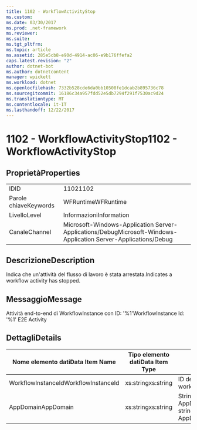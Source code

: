 ```yaml
---
title: 1102 - WorkflowActivityStop
ms.custom: 
ms.date: 03/30/2017
ms.prod: .net-framework
ms.reviewer: 
ms.suite: 
ms.tgt_pltfrm: 
ms.topic: article
ms.assetid: 285e5cb8-e90d-4914-ac06-e9b176ffefa2
caps.latest.revision: "2"
author: dotnet-bot
ms.author: dotnetcontent
manager: wpickett
ms.workload: dotnet
ms.openlocfilehash: 7332b528cde6da0bb10508fe1dcab2b895736c78
ms.sourcegitcommit: 16186c34a957fdd52e5db7294f291f7530ac9d24
ms.translationtype: MT
ms.contentlocale: it-IT
ms.lasthandoff: 12/22/2017
---
```

# <a name="1102---workflowactivitystop"></a><span data-ttu-id="3313b-102">1102 - WorkflowActivityStop</span><span class="sxs-lookup"><span data-stu-id="3313b-102">1102 - WorkflowActivityStop</span></span>
## <a name="properties"></a><span data-ttu-id="3313b-103">Proprietà</span><span class="sxs-lookup"><span data-stu-id="3313b-103">Properties</span></span>  
  
|||  
|-|-|  
|<span data-ttu-id="3313b-104">ID</span><span class="sxs-lookup"><span data-stu-id="3313b-104">ID</span></span>|<span data-ttu-id="3313b-105">1102</span><span class="sxs-lookup"><span data-stu-id="3313b-105">1102</span></span>|  
|<span data-ttu-id="3313b-106">Parole chiave</span><span class="sxs-lookup"><span data-stu-id="3313b-106">Keywords</span></span>|<span data-ttu-id="3313b-107">WFRuntime</span><span class="sxs-lookup"><span data-stu-id="3313b-107">WFRuntime</span></span>|  
|<span data-ttu-id="3313b-108">Livello</span><span class="sxs-lookup"><span data-stu-id="3313b-108">Level</span></span>|<span data-ttu-id="3313b-109">Informazioni</span><span class="sxs-lookup"><span data-stu-id="3313b-109">Information</span></span>|  
|<span data-ttu-id="3313b-110">Canale</span><span class="sxs-lookup"><span data-stu-id="3313b-110">Channel</span></span>|<span data-ttu-id="3313b-111">Microsoft-Windows-Application Server-Applications/Debug</span><span class="sxs-lookup"><span data-stu-id="3313b-111">Microsoft-Windows-Application Server-Applications/Debug</span></span>|  
  
## <a name="description"></a><span data-ttu-id="3313b-112">Descrizione</span><span class="sxs-lookup"><span data-stu-id="3313b-112">Description</span></span>  
 <span data-ttu-id="3313b-113">Indica che un'attività del flusso di lavoro è stata arrestata.</span><span class="sxs-lookup"><span data-stu-id="3313b-113">Indicates a workflow activity has stopped.</span></span>  
  
## <a name="message"></a><span data-ttu-id="3313b-114">Messaggio</span><span class="sxs-lookup"><span data-stu-id="3313b-114">Message</span></span>  
 <span data-ttu-id="3313b-115">Attività end-to-end di WorkflowInstance con ID: '%1'</span><span class="sxs-lookup"><span data-stu-id="3313b-115">WorkflowInstance Id: '%1' E2E Activity</span></span>  
  
## <a name="details"></a><span data-ttu-id="3313b-116">Dettagli</span><span class="sxs-lookup"><span data-stu-id="3313b-116">Details</span></span>  
  
|<span data-ttu-id="3313b-117">Nome elemento dati</span><span class="sxs-lookup"><span data-stu-id="3313b-117">Data Item Name</span></span>|<span data-ttu-id="3313b-118">Tipo elemento dati</span><span class="sxs-lookup"><span data-stu-id="3313b-118">Data Item Type</span></span>|<span data-ttu-id="3313b-119">Descrizione</span><span class="sxs-lookup"><span data-stu-id="3313b-119">Description</span></span>|  
|--------------------|--------------------|-----------------|  
|<span data-ttu-id="3313b-120">WorkflowInstanceId</span><span class="sxs-lookup"><span data-stu-id="3313b-120">WorkflowInstanceId</span></span>|<span data-ttu-id="3313b-121">xs:string</span><span class="sxs-lookup"><span data-stu-id="3313b-121">xs:string</span></span>|<span data-ttu-id="3313b-122">ID dell'istanza del flusso di lavoro.</span><span class="sxs-lookup"><span data-stu-id="3313b-122">The workflow instance id.</span></span>|  
|<span data-ttu-id="3313b-123">AppDomain</span><span class="sxs-lookup"><span data-stu-id="3313b-123">AppDomain</span></span>|<span data-ttu-id="3313b-124">xs:string</span><span class="sxs-lookup"><span data-stu-id="3313b-124">xs:string</span></span>|<span data-ttu-id="3313b-125">Stringa restituita da AppDomain.CurrentDomain.FriendlyName.</span><span class="sxs-lookup"><span data-stu-id="3313b-125">The string returned by AppDomain.CurrentDomain.FriendlyName.</span></span>|
